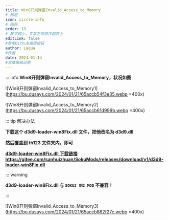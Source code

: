 ```yaml
---
title: Win8开则弹窗Invalid_Access_to_Memory
# 标题
icon: circle-info
# 图标
order: 13
# 数字越小，文章左侧排序越靠上
editLink: false
#禁用Github编辑按钮
author: Laqua
#作者
date: 2024-01-14
#文章编辑日期
---
```


::: info 
**Win8开则弹窗Invalid_Access_to_Memory，状况如图**

![Win8开则弹窗Invalid_Access_to_Memory1](https://bu.dusays.com/2024/01/21/65accb54f3e35.webp =400x)

![Win8开则弹窗Invalid_Access_to_Memory2](https://bu.dusays.com/2024/01/21/65accb61d999b.webp =400x)


::: tip 解决办法

**下载这个 d3d9-loader-win8Fix.dll 文件，把他改名为 d3d9.dll**

**然后覆盖到 th123 文件夹内，即可** 

[**d3d9-loader-win8Fix.dll 下载链接**](https://gitee.com/sanhuizhuan/SokuMods/releases/download/v1/d3d9-loader-win8Fix.dll)
**https://gitee.com/sanhuizhuan/SokuMods/releases/download/v1/d3d9-loader-win8Fix.dll**

::: warning

**d3d9-loader-win8Fix.dll 与 `SOKU2 则2 MOD` 不兼容！**

:::

![Win8开则弹窗Invalid_Access_to_Memory3](https://bu.dusays.com/2024/01/21/65accb882f27c.webp =400x)